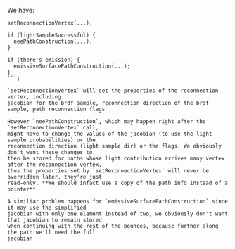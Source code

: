 We have:

````
setReconnectionVertex(...);

if (lightSampleSuccessful) {
  neePathConstruction(...);
}

if (there's emission) {
  emissiveSurfacePathConstruction(...);
}
```;

`setReconnectionVertex` will set the properties of the reconnection vertex, including:
jacobian for the brdf sample, reconnection direction of the brdf sample, path reconnection flags

However `neePathConstruction`, which may happen right after the `setReconnectionVertex` call,
might have to change the values of the jacobian (to use the light sample probabilities) or the
reconnection direction (light sample dir) or the flags. We obviously don't want these changes to
then be stored for paths whose light contribution arrives many vertex after the reconnection vertex,
thus the properties set by `setReconnectionVertex` will never be overridden later, they're just
read-only. **We should infact use a copy of the path info instead of a pointer**

A similiar problem happens for `emissiveSurfacePathConstruction` since it may use the simplified
jacobian with only one element instead of two, we obviously don't want that jacobian to remain stored
when continuing with the rest of the bounces, because further along the path we'll need the full
jacobian
````
